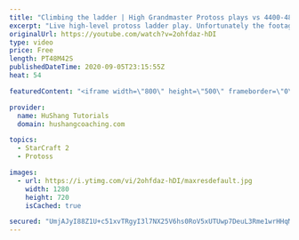 ```yaml
---
title: "Climbing the ladder | High Grandmaster Protoss plays vs 4400-4800 players"
excerpt: "Live high-level protoss ladder play. Unfortunately the footage came out quite choppy at some points and I was considering just not posting today, but I will post it anyways in case a few of you want to watch still. I'm trying to figure out what the cause of the lag is and hopefully I can get some cleaner"
originalUrl: https://youtube.com/watch?v=2ohfdaz-hDI
type: video
price: Free
length: PT48M42S
publishedDateTime: 2020-09-05T23:15:55Z
heat: 54

featuredContent: "<iframe width=\"800\" height=\"500\" frameborder=\"0\" src=\"https://www.youtube.com/embed/2ohfdaz-hDI\" allow=\"accelerometer; autoplay; encrypted-media; gyroscope; picture-in-picture\" allowfullscreen></iframe>"

provider:
  name: HuShang Tutorials
  domain: hushangcoaching.com

topics:
  - StarCraft 2
  - Protoss

images:
  - url: https://i.ytimg.com/vi/2ohfdaz-hDI/maxresdefault.jpg
    width: 1280
    height: 720
    isCached: true

secured: "UmjAJyI88Z1U+c51xvTRgyI3l7NX25V6hs0RoV5xUTUwp7DeuL3Rme1wrHHqMhUy0dzBfjJWOIpI8/aw9iUPRimCMV5gzHOv5tCbUxQszyOWvoxQBBie6+bZx3IGPQXSKr7EYeDnBEzlWc6RnoiUCbb0aasEJwAgijccCCB6ycAvnyT8TynoWLru8OjPz5cZ3PxjfQvfAHXQKqcTFPxhSKTBIx3LV7cmtFEamcyWcgnMEzJ2FcnMd495hHeLlUPD2UrP4T4rVsEw8XMSfkKpTKstG1UTjq4XEGV+OfTUWM4VfSP5VsZYK25eWNsaorXaCjTfJe2JcIm70A5F2/NKtk4Fp5+zCyqfTE3qkLBDK3BHdbYD3RTvTZTwYRXNl9mS8KwNRmY3CyDAyuVUJty+swo8Q7tWlSD33ESPOWUbogY=;JfptPc2QifEcr2k1oXtFWQ=="
---
```


